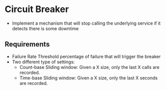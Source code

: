 # Circuit Breaker
- Implement a mechanism that will stop calling the underlying service if it detects there is some downtime

## Requirements
- Failure Rate Threshold percentage of failure that will trigger the breaker
- Two different type of settings:
  - Count-base Sliding window: Given a X size, only the last X calls are recorded.
  - Time-base Sliding window: Given a X size, only the last X seconds are recorded.